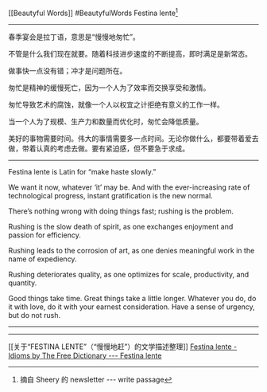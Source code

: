 [[Beautyful Words]] #BeautyfulWords
Festina lente[^1]

---

春季宴会是拉丁语，意思是“慢慢地匆忙”。

不管是什么我们现在就要。随着科技进步速度的不断提高，即时满足是新常态。

做事快一点没有错；冲才是问题所在。 

匆忙是精神的缓慢死亡，因为一个人为了效率而交换享受和激情。

匆忙导致艺术的腐蚀，就像一个人以权宜之计拒绝有意义的工作一样。

当一个人为了规模、生产力和数量而优化时，匆忙会降低质量。

美好的事物需要时间。伟大的事情需要多一点时间。无论你做什么，都要带着爱去做，带着认真的考虑去做。要有紧迫感，但不要急于求成。

---

Festina lente is Latin for “make haste slowly.”

We want it now, whatever ‘it’ may be. And with the ever-increasing rate of technological progress, instant gratification is the new normal.

There’s nothing wrong with doing things fast; rushing is the problem. 

Rushing is the slow death of spirit, as one exchanges enjoyment and passion for efficiency.

Rushing leads to the corrosion of art, as one denies meaningful work in the name of expediency.

Rushing deteriorates quality, as one optimizes for scale, productivity, and quantity.

Good things take time. Great things take a little longer. Whatever you do, do it with love, do it with your earnest consideration. Have a sense of urgency, but do not rush.

---

[^1]: 摘自 Sheery 的 newsletter --- write passage 

---
[[关于“FESTINA LENTE”（“慢慢地赶”）的文学描述整理]]
[Festina lente - Idioms by The Free Dictionary --- Festina lente](https://idioms.thefreedictionary.com/festina+lente)

